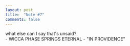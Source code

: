 ```yaml
---
layout: post
title:  "Note #7"
comments: false
---
```

what else can I say that's unsaid?\
\- WICCA PHASE SPRINGS ETERNAL - "IN PROVIDENCE"

<!--more-->
